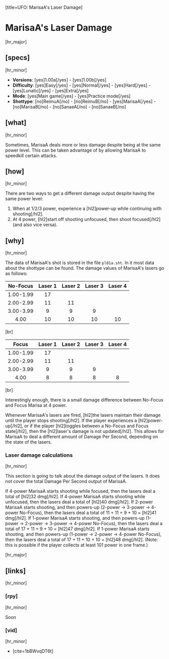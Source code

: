 [title=UFO: MarisaA's Laser Damage]
# MarisaA's Laser Damage
[hr_major]

## [specs]
[hr_minor]  

* **Versions**: [yes]1.00a[/yes] - [yes]1.00b[/yes] 
* **Difficulty**: [yes]Easy[/yes] - [yes]Normal[/yes] - [yes]Hard[/yes] - [yes]Lunatic[/yes] - [yes]Extra[/yes]
* **Mode**: [yes]Main game[/yes] - [yes]Practice mode[/yes]
* **Shottype**: [no]ReimuA[/no] - [no]ReimuB[/no] - [yes]MarisaA[/yes] - [no]MarisaB[/no] - [no]SanaeA[/no] - [no]SanaeB[/no]

## [what]
[hr_minor]

Sometimes, MarisaA deals more or less damage despite being at the same power level. This can be taken advantage of by allowing MarisaA to speedkill certain attacks.

## [how]
[hr_minor]

There are two ways to get a different damage output despite having the same power level:
1. When at 1/2/3 power, experience a [hl2]power-up while continuing with shooting[/hl2].
2. At 4 power, [hl2]start off shooting unfocused, then shoot focused[/hl2] (and also vice versa).

## [why]
[hr_minor]

The data of MarisaA's shot is stored in the file ``pl01a.sht``. In it most data about the shottype can be found. The damage values of MarisaA's lasers go as follows:

|  No-Focus | Laser 1 | Laser 2 | Laser 3 | Laser 4 |
|:---------:|:-------:|:-------:|:-------:|:-------:|
| 1.00-1.99 |    17   |         |         |         |
| 2.00-2.99 |    11   |    11   |         |         |
| 3.00-3.99 |    9    |    9    |    9    |         |
|    4.00   |    10   |    10   |    10   |    10   |

[br]


|   Focus   | Laser 1 | Laser 2 | Laser 3 | Laser 4 |
|:---------:|:-------:|:-------:|:-------:|:-------:|
| 1.00-1.99 |    17   |         |         |         |
| 2.00-2.99 |    11   |    11   |         |         |
| 3.00-3.99 |    9    |    9    |    9    |         |
|    4.00   |    8    |    8    |    8    |    8    |

[br]

Interestingly enough, there is a small damage difference between No-Focus and Focus Marisa at 4 power.

Whenever MarisaA's lasers are fired, [hl2]the lasers maintain their damage until the player stops shooting[/hl2]. If the player experiences a [hl2]power-up[/hl2], or if the player [hl2]toggles between a No-Focus and Focus state[/hl2], then the [hl2]laser's damage is not updated[/hl2]. This allows for MarisaA to deal a different amount of Damage Per Second, depending on the state of the lasers.

### Laser damage calculations
[hr_minor]

This section is going to talk about the damage output of the lasers. It does not cover the total Damage Per Second output of MarisaA.

If 4-power MarisaA starts shooting while focused, then the lasers deal a total of [hl2]32 dmg[/hl2].
If 4-power MarisaA starts shooting while unfocused, then the lasers deal a total of [hl2]40 dmg[/hl2].
If 2-power MarisaA starts shooting, and then powers-up (2-power → 3-power → 4-power No-Focus), then the lasers deal a total of 11 + 11 + 9 + 10 = [hl2]41 dmg[/hl2].
If 1-power MarisaA starts shooting, and then powers-up (1-power → 2-power → 3-power → 4-power No-Focus), then the lasers deal a total of 17 + 11 + 9 + 10 = [hl2]47 dmg[/hl2].
If 1-power MarisaA starts shooting, and then powers-up (1-power → 2-power → 4-power No-Focus), then the lasers deal a total of 17 + 11 + 10 + 10 = [hl2]48 dmg[/hl2]. (Note: this is possible if the player collects at least 101 power in one frame.)


[hr_major]
## [links]
[hr_minor]
### [rpy]
[hr_minor]

Soon

### [vid]
[hr_minor]

+ [cite=1bBWvqDT6t]
